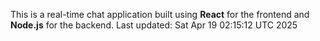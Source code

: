 This is a real-time chat application built using **React** for the frontend and **Node.js** for the backend.
Last updated: Sat Apr 19 02:15:12 UTC 2025
